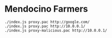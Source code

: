 # Mendocino Farmers

```
./index.js proxy.pac http://google.com/
./index.js proxy.pac http://10.0.0.1/
./index.js proxy-malicious.pac http://10.0.0.1/
```
